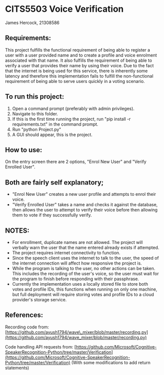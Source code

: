 # CITS5503 Voice Verification

James Hercock, 21308586

## Requirements:

This project fulfills the functional requirement of being able to register a user with a user provided name and to create a profile and voice enrolment associated with that name. It also fulfills the requirement of being able to verify a user that provides their name by using their voice. Due to the fact that the internet is being used for this service, there is inherently some latency and therefore this implementation fails to fulfill the non-functional requirement of being able to serve users quickly in a voting scenario.

## To run this project:

1. Open a command prompt (preferably with admin privileges).
2. Navigate to this folder.
3. If this is the first time running the project, run &quot;pip install -r requirements.txt&quot; in the command prompt.
4. Run &quot;python Project.py&quot;
5. A GUI should appear, this is the project.

## How to use:

On the entry screen there are 2 options, &quot;Enrol New User&quot; and &quot;Verify Enrolled User&quot;.

## Both are fairly self explanatory;

- &quot;Enrol New User&quot; creates a new user profile and attempts to enrol their voice.
- &quot;Verify Enrolled User&quot; takes a name and checks it against the database, then allows the user to attempt to verify their voice before then allowing them to vote if they successfully verify.

## NOTES:

- For enrollment, duplicate names are not allowed. The project will verbally warn the user that the name entered already exists if attempted.
- The project requires internet connectivity to function.
- Since the speech client uses the internet to talk to the user, the speed of the internet connection will affect how responsive the project is.
- While the program is talking to the user, no other actions can be taken. This includes the recording of the user&#39;s voice, so the user must wait for the program to finish before responding with their passphrase.
- Currently the implementation uses a locally stored file to store both votes and profile IDs, this functions when running on only one machine, but full deployment will require storing votes and profile IDs to a cloud provider&#39;s storage service.

## References:

Recording code from: [https://github.com/ayush1794/wave\_mixer/blob/master/recording.py](https://github.com/ayush1794/wave_mixer/blob/master/recording.py)

Code handling API requests from: [https://github.com/Microsoft/Cognitive-SpeakerRecognition-Python/tree/master/Verification](https://github.com/Microsoft/Cognitive-SpeakerRecognition-Python/tree/master/Verification)
(With some modifications to add return statements)